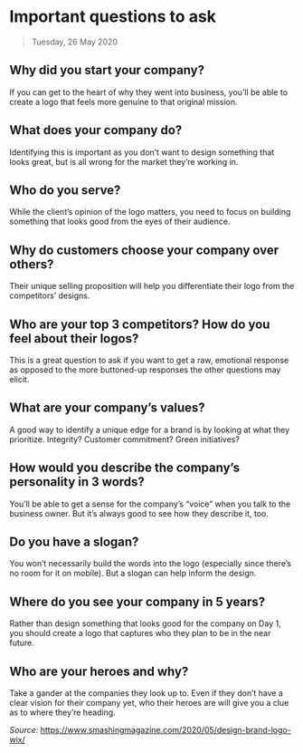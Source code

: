 
# Important questions to ask

> Tuesday, 26 May 2020

## Why did you start your company?

If you can get to the heart of why they went into business, you’ll be able to create a logo that feels more genuine to that original mission.

## What does your company do?

Identifying this is important as you don’t want to design something that looks great, but is all wrong for the market they’re working in.

## Who do you serve?

While the client’s opinion of the logo matters, you need to focus on building something that looks good from the eyes of their audience.

## Why do customers choose your company over others?

Their unique selling proposition will help you differentiate their logo from the competitors’ designs.

## Who are your top 3 competitors? How do you feel about their logos?

This is a great question to ask if you want to get a raw, emotional response as opposed to the more buttoned-up responses the other questions may elicit.

## What are your company’s values?

A good way to identify a unique edge for a brand is by looking at what they prioritize. Integrity? Customer commitment? Green initiatives?

## How would you describe the company’s personality in 3 words?

You’ll be able to get a sense for the company’s “voice” when you talk to the business owner. But it’s always good to see how they describe it, too.

## Do you have a slogan?

You won’t necessarily build the words into the logo (especially since there’s no room for it on mobile). But a slogan can help inform the design.

## Where do you see your company in 5 years?

Rather than design something that looks good for the company on Day 1, you should create a logo that captures who they plan to be in the near future.

## Who are your heroes and why?

Take a gander at the companies they look up to. Even if they don’t have a clear vision for their company yet, who their heroes are will give you a clue as to where they’re heading.

*Source:* https://www.smashingmagazine.com/2020/05/design-brand-logo-wix/


<!--stackedit_data:
eyJoaXN0b3J5IjpbMTQ3NTcxMjMyOF19
-->